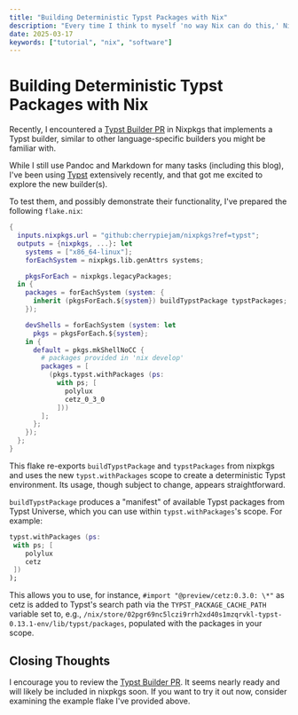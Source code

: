 ```yaml
---
title: "Building Deterministic Typst Packages with Nix"
description: "Every time I think to myself 'no way Nix can do this,' Nix does it anyway."
date: 2025-03-17
keywords: ["tutorial", "nix", "software"]
---
```


# Building Deterministic Typst Packages with Nix

[Typst Builder PR]: https://github.com/NixOS/nixpkgs/pull/369283

Recently, I encountered a [Typst Builder PR] in Nixpkgs that implements a Typst
builder, similar to other language-specific builders you might be familiar with.

While I still use Pandoc and Markdown for many tasks (including this blog), I've
been using [Typst](https://typst.app) extensively recently, and that got me
excited to explore the new builder(s).

To test them, and possibly demonstrate their functionality, I've prepared the
following `flake.nix`:

```nix
{
  inputs.nixpkgs.url = "github:cherrypiejam/nixpkgs?ref=typst";
  outputs = {nixpkgs, ...}: let
    systems = ["x86_64-linux"];
    forEachSystem = nixpkgs.lib.genAttrs systems;

    pkgsForEach = nixpkgs.legacyPackages;
  in {
    packages = forEachSystem (system: {
      inherit (pkgsForEach.${system}) buildTypstPackage typstPackages;
    });

    devShells = forEachSystem (system: let
      pkgs = pkgsForEach.${system};
    in {
      default = pkgs.mkShellNoCC {
        # packages provided in 'nix develop'
        packages = [
          (pkgs.typst.withPackages (ps:
            with ps; [
              polylux
              cetz_0_3_0
            ]))
        ];
      };
    });
  };
}
```

This flake re-exports `buildTypstPackage` and `typstPackages` from nixpkgs and
uses the new `typst.withPackages` scope to create a deterministic Typst
environment. Its usage, though subject to change, appears straightforward.

`buildTypstPackage` produces a "manifest" of available Typst packages from Typst
Universe, which you can use within `typst.withPackages`'s scope. For example:

```nix
typst.withPackages (ps:
 with ps; [
    polylux
    cetz
 ])
);
```

This allows you to use, for instance, `#import "@preview/cetz:0.3.0: \*"` as
cetz is added to Typst's search path via the `TYPST_PACKAGE_CACHE_PATH` variable
set to, e.g.,
`/nix/store/02pgr69nc5lczi9rrh2xd40s1mzqrvkl-typst-0.13.1-env/lib/typst/packages`,
populated with the packages in your scope.

## Closing Thoughts

I encourage you to review the [Typst Builder PR]. It seems nearly ready and will
likely be included in nixpkgs soon. If you want to try it out now, consider
examining the example flake I've provided above.
